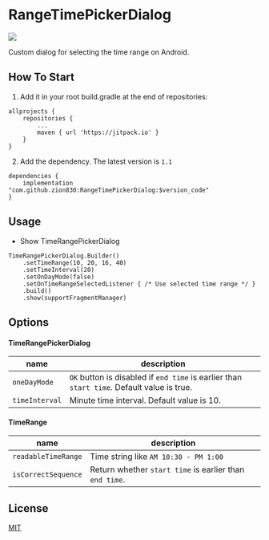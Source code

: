 # RangeTimePickerDialog

[![](https://jitpack.io/v/zion830/RangeTimePickerDialog.svg)](https://jitpack.io/#zion830/RangeTimePickerDialog)


Custom dialog for selecting the time range on Android.

## How To Start
1. Add it in your root build.gradle at the end of repositories:
```
allprojects {
    repositories {
        ...
        maven { url 'https://jitpack.io' }
    }
}
```
2. Add the dependency. The latest version is `1.1`
```
dependencies {
    implementation "com.github.zion830:RangeTimePickerDialog:$version_code"
}
```
## Usage
- Show TimeRangePickerDialog
```
TimeRangePickerDialog.Builder()
    .setTimeRange(10, 20, 16, 40)
    .setTimeInterval(20)
    .setOnDayMode(false)
    .setOnTimeRangeSelectedListener { /* Use selected time range */ }
    .build()
    .show(supportFragmentManager)
```
## Options
#### TimeRangePickerDialog
| name| description|
|---|---|
| `oneDayMode`| `OK` button is disabled if `end time` is earlier than `start time`. Default value is true.|
| `timeInterval`| Minute time interval. Default value is 10.|

#### TimeRange
| name| description|
|---|---|
| `readableTimeRange`| Time string like `AM 10:30 - PM 1:00`|
| `isCorrectSequence`| Return whether `start time` is earlier than `end time`.|

## License
[MIT](https://choosealicense.com/licenses/mit/)
